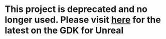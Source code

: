 # This project is deprecated and no longer used. Please visit [here](https://docs.improbable.io/unreal/latest/) for the latest on the GDK for Unreal
